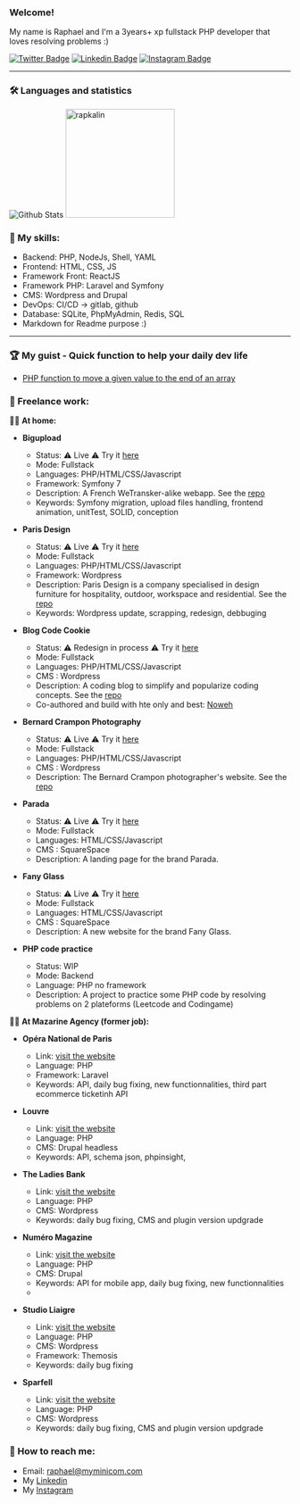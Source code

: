 ### Welcome!

My name is Raphael and I'm a 3years+ xp fullstack PHP developer that loves resolving problems :)

[![Twitter Badge](https://img.shields.io/badge/Twitter-1DA1F2?style=for-the-badge&logo=twitter&logoColor=white)](https://www.twitter.com/bonjour_raphael/)
[![Linkedin Badge](https://img.shields.io/badge/LinkedIn-0077B5?style=for-the-badge&logo=linkedin&logoColor=white)](https://www.linkedin.com/in/r-kalinowski/)
[![Instagram Badge](https://img.shields.io/badge/Instagram-E4405F?style=for-the-badge&logo=instagram&logoColor=white)](https://www.instagram.com/rapkalin/)

---

### 🛠 Languages and statistics

<div align="left">
  <img src="https://github-readme-stats-sigma-five.vercel.app/api?username=rapkalin&show_icons=true&theme=graywhite" alt="Github Stats" />
  <img src="https://github-readme-stats-sigma-five.vercel.app/api/top-langs/?username=rapkalin&layout=compact" alt="rapkalin" height="195"/>  
</div>

### 🌱 My skills:
  - Backend: PHP, NodeJs, Shell, YAML
  - Frontend: HTML, CSS, JS
  - Framework Front: ReactJS
  - Framework PHP: Laravel and Symfony
  - CMS: Wordpress and Drupal
  - DevOps: CI/CD -> gitlab, github
  - Database: SQLite, PhpMyAdmin, Redis, SQL
  - Markdown for Readme purpose :)

---

### 🏆 My guist - Quick function to help your daily dev life
  - [PHP function to move a given value to the end of an array](https://gist.github.com/Rapkalin/e5ffd96f631b4314db5ae1256446cccf)


### 🔭 Freelance work:
:lotus_position_man: __At home:__<br>

- __Bigupload__
  - Status: :warning: Live :warning: Try it [here](https://bigupload.myminicom.com/)
  - Mode: Fullstack
  - Languages: PHP/HTML/CSS/Javascript
  - Framework: Symfony 7
  - Description: A French WeTransker-alike webapp. See the [repo](https://github.com/Rapkalin/bigupload)
  - Keywords: Symfony migration, upload files handling, frontend animation, unitTest, SOLID, conception

- __Paris Design__
  - Status: :warning: Live :warning: Try it [here](https://p-design.fr/)
  - Mode: Fullstack
  - Languages: PHP/HTML/CSS/Javascript
  - Framework: Wordpress
  - Description: Paris Design is a company specialised in design furniture for hospitality, outdoor, workspace and residential. See the [repo](https://github.com/Rapkalin/p-design-wordpress)
  - Keywords: Wordpress update, scrapping, redesign, debbuging

- __Blog Code Cookie__
  - Status: :warning: Redesign in process :warning: Try it [here](https://codecookie.fr/)
  - Mode: Fullstack
  - Languages: PHP/HTML/CSS/Javascript
  - CMS : Wordpress
  - Description: A coding blog to simplify and popularize coding concepts. See the [repo](https://github.com/Rapkalin/explain-code)
  - Co-authored and build with hte only and best: [Noweh](https://github.com/noweh)

- __Bernard Crampon Photography__
  - Status: :warning: Live :warning: Try it [here](https://www.bcramponphoto.com)
  - Mode: Fullstack
  - Languages: PHP/HTML/CSS/Javascript
  - CMS : Wordpress
  - Description: The Bernard Crampon photographer's website. See the [repo](https://github.com/Rapkalin/bcrampon-photos)

- __Parada__
  - Status: :warning: Live :warning: Try it [here](https://www.parada.club/)
  - Mode: Fullstack
  - Languages: HTML/CSS/Javascript
  - CMS : SquareSpace
  - Description: A landing page for the brand Parada.

- __Fany Glass__
  - Status: :warning: Live :warning: Try it [here](https://www.fany-glass.fr/)
  - Mode: Fullstack
  - Languages: HTML/CSS/Javascript
  - CMS : SquareSpace
  - Description: A new website for the brand Fany Glass.

- __PHP code practice__
  - Status: WIP
  - Mode: Backend
  - Language: PHP no framework
  - Description: A project to practice some PHP code by resolving problems on 2 plateforms (Leetcode and Codingame) <br>
 
   
:technologist: __At Mazarine Agency (former job):__<br>

- __Opéra National de Paris__
  - Link: [visit the website](https://www.operadeparis.fr/)<br>
  - Language: PHP
  - Framework: Laravel
  - Keywords: API, daily bug fixing, new functionnalities, third part ecommerce ticketinh API
    
- __Louvre__
  - Link: [visit the website](https://www.louvre.fr/)<br>
  - Language: PHP
  - CMS: Drupal headless
  - Keywords: API, schema json, phpinsight, 

- __The Ladies Bank__
  - Link: [visit the website](https://www.ladiesbank.fr/)<br>
  - Language: PHP
  - CMS: Wordpress
  - Keywords: daily bug fixing, CMS and plugin version updgrade
  
- __Numéro Magazine__
  - Link: [visit the website](https://www.numero.com/fr)<br>
  - Language: PHP
  - CMS: Drupal
  - Keywords: API for mobile app, daily bug fixing, new functionnalities
  - 
- __Studio Liaigre__
  - Link: [visit the website](https://www.studioliaigre.com/fr/)<br>
  - Language: PHP
  - CMS: Wordpress
  - Framework: Themosis
  - Keywords: daily bug fixing

- __Sparfell__
  - Link: [visit the website](https://www.sparfell.aero/)<br>
  - Language: PHP
  - CMS: Wordpress
  - Keywords: daily bug fixing, CMS and plugin version updgrade

### 💬 How to reach me:
  - Email: [raphael@myminicom.com](mailto:raphael@myminicom.com)
  - My [Linkedin](https://www.linkedin.com/in/r-kalinowski/)
  - My [Instagram](https://www.instagram.com/rapkalin)

